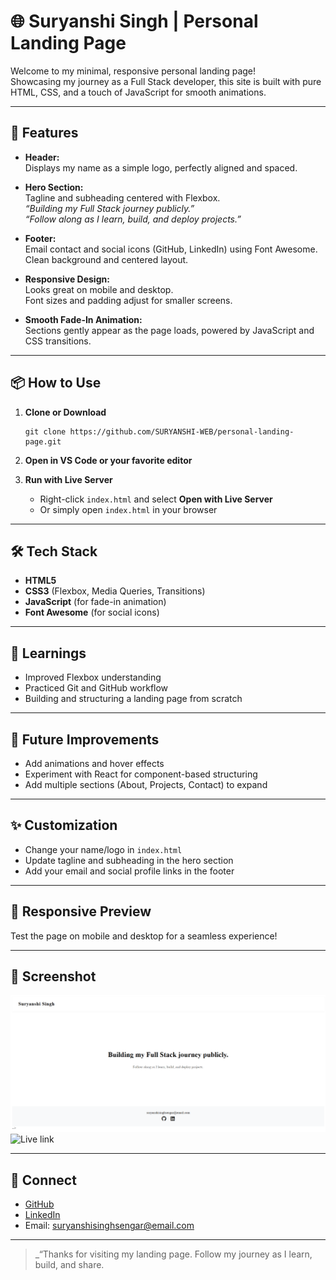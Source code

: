 # 🌐 Suryanshi Singh | Personal Landing Page

Welcome to my minimal, responsive personal landing page!  
Showcasing my journey as a Full Stack developer, this site is built with pure HTML, CSS, and a touch of JavaScript for smooth animations.

---

## 🚀 Features

- **Header:**  
  Displays my name as a simple logo, perfectly aligned and spaced.

- **Hero Section:**  
  Tagline and subheading centered with Flexbox.  
  _“Building my Full Stack journey publicly.”_  
  _“Follow along as I learn, build, and deploy projects.”_

- **Footer:**  
  Email contact and social icons (GitHub, LinkedIn) using Font Awesome.  
  Clean background and centered layout.

- **Responsive Design:**  
  Looks great on mobile and desktop.  
  Font sizes and padding adjust for smaller screens.

- **Smooth Fade-In Animation:**  
  Sections gently appear as the page loads, powered by JavaScript and CSS transitions.

---

## 📦 How to Use

1. **Clone or Download**  
   ```
   git clone https://github.com/SURYANSHI-WEB/personal-landing-page.git
   ```

2. **Open in VS Code or your favorite editor**

3. **Run with Live Server**  
   - Right-click `index.html` and select **Open with Live Server**  
   - Or simply open `index.html` in your browser

---

## 🛠️ Tech Stack

- **HTML5**
- **CSS3** (Flexbox, Media Queries, Transitions)
- **JavaScript** (for fade-in animation)
- **Font Awesome** (for social icons)

---

## 💯 Learnings
- Improved Flexbox understanding
- Practiced Git and GitHub workflow
- Building and structuring a landing page from scratch

---

## 👀 Future Improvements
- Add animations and hover effects
- Experiment with React for component-based structuring
- Add multiple sections (About, Projects, Contact) to expand

---

## ✨ Customization

- Change your name/logo in `index.html`
- Update tagline and subheading in the hero section
- Add your email and social profile links in the footer

---

## 📱 Responsive Preview

Test the page on mobile and desktop for a seamless experience!

---

## 🎨 Screenshot

![Landing Page Screenshot](screenshot.png)
![Live link](https://personal-landing-page-pink.vercel.app/)

---

## 🤝 Connect

- [GitHub](https://github.com/SURYANSHI-WEB)
- [LinkedIn](https://linkedin.com/in/suryanshi-singh-sengar)
- Email: suryanshisinghsengar@email.com

---

> _“Thanks for visiting my landing page. Follow my journey as I learn, build, and share.
